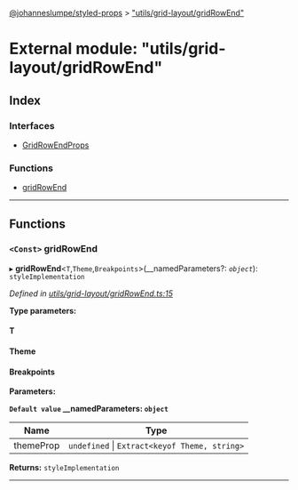 [@johanneslumpe/styled-props](../README.md) > ["utils/grid-layout/gridRowEnd"](../modules/_utils_grid_layout_gridrowend_.md)

# External module: "utils/grid-layout/gridRowEnd"

## Index

### Interfaces

* [GridRowEndProps](../interfaces/_utils_grid_layout_gridrowend_.gridrowendprops.md)

### Functions

* [gridRowEnd](_utils_grid_layout_gridrowend_.md#gridrowend)

---

## Functions

<a id="gridrowend"></a>

### `<Const>` gridRowEnd

▸ **gridRowEnd**<`T`,`Theme`,`Breakpoints`>(__namedParameters?: *`object`*): `styleImplementation`

*Defined in [utils/grid-layout/gridRowEnd.ts:15](https://github.com/johanneslumpe/styled-props/blob/8e709f1/src/utils/grid-layout/gridRowEnd.ts#L15)*

**Type parameters:**

#### T 
#### Theme 
#### Breakpoints 
**Parameters:**

**`Default value` __namedParameters: `object`**

| Name | Type |
| ------ | ------ |
| themeProp | `undefined` \| `Extract<keyof Theme, string>` |

**Returns:** `styleImplementation`

___

